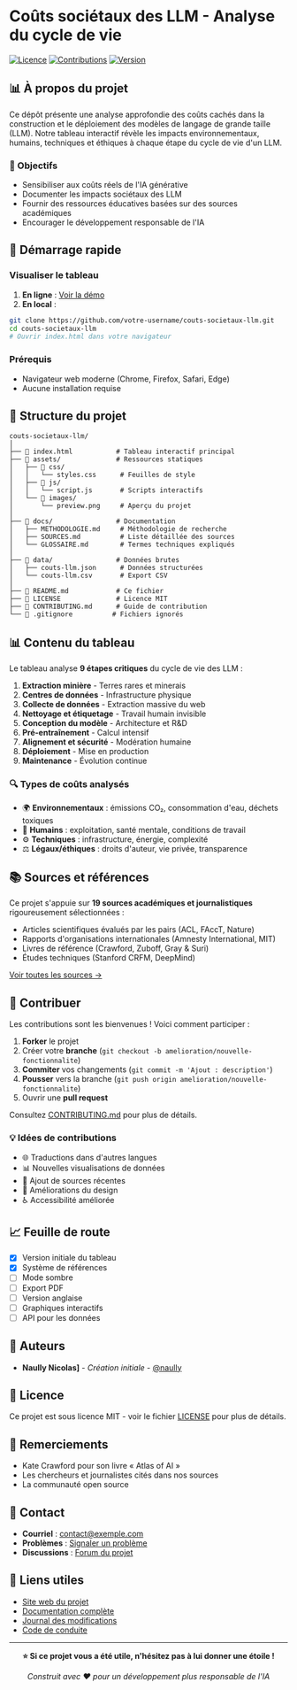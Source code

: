 # Coûts sociétaux des LLM - Analyse du cycle de vie

[![Licence](https://img.shields.io/badge/licence-MIT-blue.svg)](LICENSE)
[![Contributions](https://img.shields.io/badge/contributions-bienvenues-brightgreen.svg)](CONTRIBUTING.md)
[![Version](https://img.shields.io/badge/version-1.0.0-orange.svg)](https://github.com/votre-username/couts-societaux-llm/releases)

## 📊 À propos du projet

Ce dépôt présente une analyse approfondie des coûts cachés dans la construction et le déploiement des modèles de langage de grande taille (LLM). Notre tableau interactif révèle les impacts environnementaux, humains, techniques et éthiques à chaque étape du cycle de vie d'un LLM.

### 🎯 Objectifs

- Sensibiliser aux coûts réels de l'IA générative
- Documenter les impacts sociétaux des LLM
- Fournir des ressources éducatives basées sur des sources académiques
- Encourager le développement responsable de l'IA

## 🚀 Démarrage rapide

### Visualiser le tableau

1. **En ligne** : [Voir la démo](https://otakuch.github.io/couts-societaux-llm/)
2. **En local** :
```bash
git clone https://github.com/votre-username/couts-societaux-llm.git
cd couts-societaux-llm
# Ouvrir index.html dans votre navigateur
```

### Prérequis

- Navigateur web moderne (Chrome, Firefox, Safari, Edge)
- Aucune installation requise

## 📁 Structure du projet

```
couts-societaux-llm/
│
├── 📄 index.html           # Tableau interactif principal
├── 📁 assets/              # Ressources statiques
│   ├── 📁 css/            
│   │   └── styles.css      # Feuilles de style
│   ├── 📁 js/             
│   │   └── script.js       # Scripts interactifs
│   └── 📁 images/         
│       └── preview.png     # Aperçu du projet
│
├── 📁 docs/                # Documentation
│   ├── METHODOLOGIE.md     # Méthodologie de recherche
│   ├── SOURCES.md          # Liste détaillée des sources
│   └── GLOSSAIRE.md        # Termes techniques expliqués
│
├── 📁 data/                # Données brutes
│   ├── couts-llm.json      # Données structurées
│   └── couts-llm.csv       # Export CSV
│
├── 📄 README.md            # Ce fichier
├── 📄 LICENSE              # Licence MIT
├── 📄 CONTRIBUTING.md      # Guide de contribution
└── 📄 .gitignore          # Fichiers ignorés
```

## 📊 Contenu du tableau

Le tableau analyse **9 étapes critiques** du cycle de vie des LLM :

1. **Extraction minière** - Terres rares et minerais
2. **Centres de données** - Infrastructure physique
3. **Collecte de données** - Extraction massive du web
4. **Nettoyage et étiquetage** - Travail humain invisible
5. **Conception du modèle** - Architecture et R&D
6. **Pré-entraînement** - Calcul intensif
7. **Alignement et sécurité** - Modération humaine
8. **Déploiement** - Mise en production
9. **Maintenance** - Évolution continue

### 🔍 Types de coûts analysés

- 🌍 **Environnementaux** : émissions CO₂, consommation d'eau, déchets toxiques
- 👥 **Humains** : exploitation, santé mentale, conditions de travail
- ⚙️ **Techniques** : infrastructure, énergie, complexité
- ⚖️ **Légaux/éthiques** : droits d'auteur, vie privée, transparence

## 📚 Sources et références

Ce projet s'appuie sur **19 sources académiques et journalistiques** rigoureusement sélectionnées :

- Articles scientifiques évalués par les pairs (ACL, FAccT, Nature)
- Rapports d'organisations internationales (Amnesty International, MIT)
- Livres de référence (Crawford, Zuboff, Gray & Suri)
- Études techniques (Stanford CRFM, DeepMind)

[Voir toutes les sources →](docs/SOURCES.md)

## 🤝 Contribuer

Les contributions sont les bienvenues ! Voici comment participer :

1. **Forker** le projet
2. Créer votre **branche** (`git checkout -b amelioration/nouvelle-fonctionnalite`)
3. **Commiter** vos changements (`git commit -m 'Ajout : description'`)
4. **Pousser** vers la branche (`git push origin amelioration/nouvelle-fonctionnalite`)
5. Ouvrir une **pull request**

Consultez [CONTRIBUTING.md](CONTRIBUTING.md) pour plus de détails.

### 💡 Idées de contributions

- 🌐 Traductions dans d'autres langues
- 📊 Nouvelles visualisations de données
- 📝 Ajout de sources récentes
- 🎨 Améliorations du design
- ♿ Accessibilité améliorée

## 📈 Feuille de route

- [x] Version initiale du tableau
- [x] Système de références
- [ ] Mode sombre
- [ ] Export PDF
- [ ] Version anglaise
- [ ] Graphiques interactifs
- [ ] API pour les données

## 👥 Auteurs

- **Naully Nicolas]** - *Création initiale* - [@naully](https://x.com/naullyn)

## 📜 Licence

Ce projet est sous licence MIT - voir le fichier [LICENSE](LICENSE) pour plus de détails.

## 🙏 Remerciements

- Kate Crawford pour son livre « Atlas of AI »
- Les chercheurs et journalistes cités dans nos sources
- La communauté open source

## 📮 Contact

- **Courriel** : contact@exemple.com
- **Problèmes** : [Signaler un problème](https://github.com/votre-username/couts-societaux-llm/issues)
- **Discussions** : [Forum du projet](https://github.com/votre-username/couts-societaux-llm/discussions)

## 🔗 Liens utiles

- [Site web du projet](https://votre-site.com)
- [Documentation complète](docs/)
- [Journal des modifications](CHANGELOG.md)
- [Code de conduite](CODE_OF_CONDUCT.md)

---

<div align="center">

**⭐ Si ce projet vous a été utile, n'hésitez pas à lui donner une étoile !**

*Construit avec ❤️ pour un développement plus responsable de l'IA*

</div>
